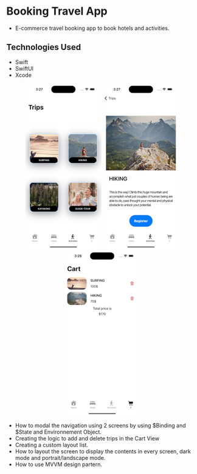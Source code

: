 #  Booking Travel App

- E-commerce travel booking app to book hotels and activities.

## Technologies Used
- Swift
- SwiftUI
- Xcode
<p align= "center">

<img src = "exploreheretripview.png" width="200">
<img src = "exploreheredetailview.png" width="200">
<img src = "exploreherecart.png" width="200">


</p>


- How to modal the navigation using 2 screens by using $Binding and $State and Environnement Object.
- Creating the logic to add and delete trips in the Cart View
- Creating a custom  layout list.
- How to layout the screen to display the contents in every screen, dark mode and portrait/landscape mode.
- How to use MVVM design partern.

